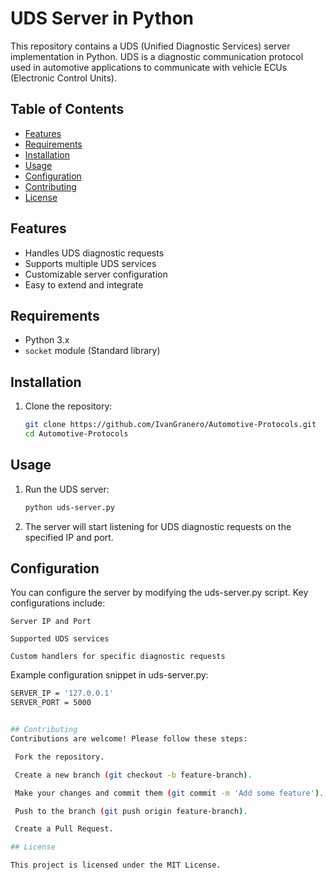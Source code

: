 # UDS Server in Python

This repository contains a UDS (Unified Diagnostic Services) server implementation in Python. UDS is a diagnostic communication protocol used in automotive applications to communicate with vehicle ECUs (Electronic Control Units).

## Table of Contents
- [Features](#features)
- [Requirements](#requirements)
- [Installation](#installation)
- [Usage](#usage)
- [Configuration](#configuration)
- [Contributing](#contributing)
- [License](#license)

## Features
- Handles UDS diagnostic requests
- Supports multiple UDS services
- Customizable server configuration
- Easy to extend and integrate

## Requirements
- Python 3.x
- `socket` module (Standard library)

## Installation
1. Clone the repository:
   ```bash
   git clone https://github.com/IvanGranero/Automotive-Protocols.git
   cd Automotive-Protocols

## Usage
1. Run the UDS server:
   ```bash
   python uds-server.py
2. The server will start listening for UDS diagnostic requests on the specified IP and port. 

## Configuration
You can configure the server by modifying the uds-server.py script. Key configurations include:

    Server IP and Port

    Supported UDS services

    Custom handlers for specific diagnostic requests

Example configuration snippet in uds-server.py:
   ```bash
  SERVER_IP = '127.0.0.1'
  SERVER_PORT = 5000


## Contributing
Contributions are welcome! Please follow these steps:

    Fork the repository.

    Create a new branch (git checkout -b feature-branch).

    Make your changes and commit them (git commit -m 'Add some feature').

    Push to the branch (git push origin feature-branch).

    Create a Pull Request.

## License

This project is licensed under the MIT License.

